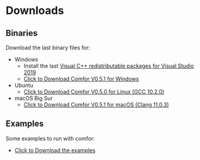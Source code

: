 # Downloads

## Binaries

Download the last binary files for:

- Windows
    - Install the last [Visual C++ redistributable packages for Visual Studio 2019](https://support.microsoft.com/en-us/topic/the-latest-supported-visual-c-downloads-2647da03-1eea-4433-9aff-95f26a218cc0)
    - <a href="../../assets/bin/COMFOR_V0_5_1.exe" download>Click to Download Comfor V0.5.1 for Windows</a>
- Ubuntu 
    - <a href="../../assets/bin/COMFOR_V0_5_0_GCC_10_2_0" download>Click to Download Comfor V0.5.0 for Linux (GCC 10.2.0)</a>
- macOS Big Sur
    - <a href="../../assets/bin/COMFOR_V0_5_1_OSX_clang11" download>Click to Download Comfor V0.5.1 for macOS (Clang 11.0.3)</a>

## Examples 

Some examples to run with comfor:

- <a href="../../assets/examples/examples.zip" download>Click to Download the examples</a>

